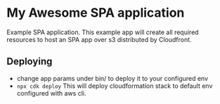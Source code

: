 # My Awesome SPA application

Example SPA application. This example app will create all required resources to host an SPA app over s3 distributed by Cloudfront.

## Deploying

- change app params under bin/ to deploy it to your configured env
- `npx cdk deploy`
  This will deploy cloudformation stack to default env configured with aws cli.
